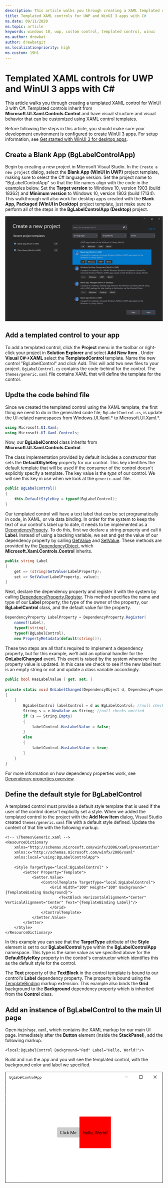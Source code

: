 ```yaml
---
description: This article walks you through creating a XAML templated control for WinUI 3 with C#.
title: Templated XAML controls for UWP and WinUI 3 apps with C#
ms.date: 09/11/2020
ms.topic: article
keywords: windows 10, uwp, custom control, templated control, winui
ms.author: drewbat
author: drewbatgit
ms.localizationpriority: high
ms.custom: 19H1
---
```


# Templated XAML controls for UWP and WinUI 3 apps with C#

This article walks you through creating a templated XAML control for WinUI 3 with C#. Templated controls inherit from **Microsoft.UI.Xaml.Controls.Control** and have visual structure and visual behavior that can be customized using XAML control templates.

Before following the steps in this article, you should make sure your development environment is configured to create WinUI 3 apps. For setup information, see [Get started with WinUI 3 for desktop apps](./get-started-winui3-for-desktop.md).

## Create a Blank App (BgLabelControlApp)

Begin by creating a new project in Microsoft Visual Studio. In the `Create a new project` dialog, select the **Blank App (WinUI in UWP)** project template, making sure to select the C# language version. Set the project name to "BgLabelControlApp" so that the file names align with the code in the examples below. Set the **Target version** to Windows 10, version 1903 (build 18362) and **Minimum version** to Windows 10, version 1803 (build 17134). This walkthrough will also work for desktop apps created with the **Blank App, Packaged (WinUI in Desktop)** project template, just make sure to perform all of the steps in the **BgLabelControlApp (Desktop)** project.

![Blank App Project Template](images/WinUI-cs-newproject-UWP.png)

## Add a templated control to your app

To add a templated control, click the **Project** menu in the toolbar or right-click your project in **Solution Explorer** and select  **Add New Item** . Under **Visual C#->XAML** select the **TemplatedControl** template. Name the new control "BgLabelControl" and click *Add*. This will add two new files to your project. `BgLabelControl.cs` contains the code-behind for the control. The `themes/generic.xaml` file contains XAML that will define the template for the control.

## Updte the code behind file

Since we created the templated control using the XAML template, the first thing we need to do in the generated code file, `BgLabelControl.cs`, is update the UI-related namespaces from Windows.UI.Xaml.* to Microsoft.UI.Xaml.*.

```csharp
using Microsoft.UI.Xaml;
using Microsoft.UI.Xaml.Controls;
```

Now, our **BgLabelControl** class inherits from **Microsoft.UI.Xaml.Controls.Control**.

The class implementation provided by default includes a constructor that sets the **DefaultStyleKey** property for our control. This key identifies the default template that will be used if the consumer of the control doesn't explicitly specify a template. The key value is the *type* of our control. We will see this key in use when we look at the `generic.xaml` file.

```csharp
public BgLabelControl()
{
    this.DefaultStyleKey = typeof(BgLabelControl);
}
```

Our templated control will have a text label that can be set programatically in code, in XAML, or via data binding. In order for the system to keep the text of our control's label up to date, it needs to be implemented as a [DependencyPropety](/uwp/api/Windows.UI.Xaml.DependencyProperty). To do this, first we declare a string property and call it **Label**. Instead of using a backing variable, we set and get the value of our dependency property by calling [GetValue](/uwp/api/windows.ui.xaml.dependencyobject.getvalue) and [SetValue](/uwp/api/windows.ui.xaml.dependencyobject.setvalue). These methods are provided by the [DependencyObject](/uwp/api/windows.ui.xaml.dependencyobject), which **Microsoft.Xaml.Controls.Control** inherits.

```csharp
public string Label
{
    get => (string)GetValue(LabelProperty);
    set => SetValue(LabelProperty, value);
}
```
Next, declare the dependency property and register it with the system by calling [DependencyProperty.Register](/uwp/api/windows.ui.xaml.dependencyproperty.register). This method specifies the name and type of our **Label** property, the type of the owner of the property, our **BgLabelControl** class, and the default value for the property.

```csharp
DependencyProperty LabelProperty = DependencyProperty.Register(
    nameof(Label), 
    typeof(string),
    typeof(BgLabelControl), 
    new PropertyMetadata(default(string)));
```

These two steps are all that's required to implement a dependency property, but for this example, we'll add an optional handler for the **OnLabelChanged** event. This event is raised by the system whenever the property value is updated. In this case we check to see if the new label text is an empty string or not and update a class variable accordingly.

```csharp
public bool HasLabelValue { get; set; }

private static void OnLabelChanged(DependencyObject d, DependencyPropertyChangedEventArgs e)
{
    {
        BgLabelControl labelControl = d as BgLabelControl; //null checks omitted
        String s = e.NewValue as String; //null checks omitted
        if (s == String.Empty)
        {
            labelControl.HasLabelValue = false;
        }
        else
        {
            labelControl.HasLabelValue = true;
        }
    }
}
```
For more information on how dependency properties work, see [Dependency properties overview](/windows/uwp/xaml-platform/dependency-properties-overview).

## Define the default style for BgLabelControl
A templated control must provide a default style template that is used if the user of the control doesn't explicitly set a style. When we added the templated control to the project with the **Add New Item** dialog, Visual Studio created `themes/generic.xaml` file with a default style defined. Update the content of that file with the following markup.

```xaml
<!-- \Themes\Generic.xaml -->
<ResourceDictionary
    xmlns="http://schemas.microsoft.com/winfx/2006/xaml/presentation"
    xmlns:x="http://schemas.microsoft.com/winfx/2006/xaml"
    xmlns:local="using:BgLabelControlApp">

    <Style TargetType="local:BgLabelControl" >
        <Setter Property="Template">
            <Setter.Value>
                <ControlTemplate TargetType="local:BgLabelControl">
                    <Grid Width="100" Height="100" Background="{TemplateBinding Background}">
                        <TextBlock HorizontalAlignment="Center" VerticalAlignment="Center" Text="{TemplateBinding Label}"/>
                    </Grid>
                </ControlTemplate>
            </Setter.Value>
        </Setter>
    </Style>
</ResourceDictionary>
```

In this example you can see that the **TargetType** attribute of the **Style** element is set to our **BgLabelControl** type within the **BgLabelControlApp** namespace. This type is the same value as we specified above for the **DefaultStyleKey** property in the control's constructor which identifies this as the default style for the control.

The **Text** property of the **TextBlock** in the control template is bound to our control's **Label** dependency property. The property is bound using the [TemplateBinding](/windows/uwp/xaml-platform/templatebinding-markup-extension) markup extension. This example also binds the **Grid** background to the **Background** dependency property which is inherited from the **Control** class.

## Add an instance of BgLabelControl to the main UI page

Open `MainPage.xaml`, which contains the XAML markup for our main UI page. Immediately after the **Button** element (inside the **StackPanel**), add the following markup.

```xaml
<local:BgLabelControl Background="Red" Label="Hello, World!"/>
```

Build and run the app and you will see the templated control, with the background color and label we specified.

![Templated control result](images/WinUI-templated-control-result.png)


